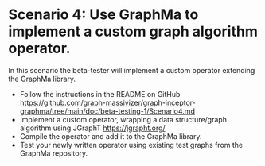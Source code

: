 # Scenario 4: Use GraphMa to implement a custom graph algorithm operator.

In this scenario the beta-tester will implement a custom operator extending the GraphMa library.

* Follow the instructions in the README on GitHub https://github.com/graph-massivizer/graph-inceptor-graphma/tree/main/doc/beta-testing-1/Scenario4.md
* Implement a custom operator, wrapping a data structure/graph algorithm using JGraphT https://jgrapht.org/
* Compile the operator and add it to the GraphMa library.
* Test your newly written operator using existing test graphs from the GraphMa repository.
